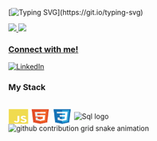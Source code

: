 
[![Typing SVG](https://readme-typing-svg.demolab.com?font=Fira+Code&pause=1000&color=1279B2&random=false&width=435&lines=Bem+vindo+ao+perfil+do+Lu%C3%ADs+Lima!!)](https://git.io/typing-svg)

 <div>
   <a href="https://github.com/luisv-lima">
   <img height="180em" src="https://github-readme-stats.vercel.app/api?username=luisv-lima&show_icons=true&theme=tokyonight&include_all_commits=true&count_private=true"/>
   <img height="180em" src="https://github-readme-stats.vercel.app/api/top-langs/?username=luisv-lima&layout=compact&langs_count=6&theme=tokyonight"/>


<h3 align="left">Connect with me!</h3>

[![LinkedIn](https://img.shields.io/badge/-LinkedIn-000?style=for-the-badge&logo=linkedin&logoColor=FF00F6&color:FFF)](https://www.linkedin.com/in/luís-lima-2859482a5/)

<h3 align="left">My Stack</h3>

</div>
<div style="display: inline_block"><br>
  <img align="center" alt="Js" height="30" width="40" src="https://raw.githubusercontent.com/devicons/devicon/master/icons/javascript/javascript-plain.svg">
  <img align="center" alt="HTML" height="30" width="40" src="https://raw.githubusercontent.com/devicons/devicon/master/icons/html5/html5-original.svg">
  <img align="center" alt="CSS" height="30" width="40" src="https://raw.githubusercontent.com/devicons/devicon/master/icons/css3/css3-original.svg">
  <img align="center" alt="Sql logo" height="30" width="40 src="https://cdn.jsdelivr.net/gh/devicons/devicon/icons/sql/sql-original.svg"
 
 
</div>
 
 <br>

 
 <picture>
  <source media="(prefers-color-scheme: dark)" srcset="https://raw.githubusercontent.com/luisv-lima/luisv-lima/output/github-contribution-grid-snake-dark.svg">
  <source media="(prefers-color-scheme: light)" srcset="https://raw.githubusercontent.com/luisv-lima/luisv-lima/output/github-contribution-grid-snake-dark.svg">
  <img alt="github contribution grid snake animation" src="https://raw.githubusercontent.com/luisv-lima/luisv-lima/output/github-contribution-grid-snake.svg">
</picture>
<br><br>

